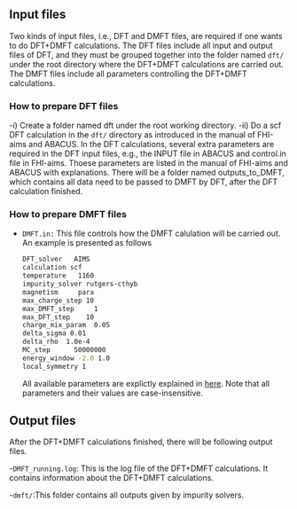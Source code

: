 ## Input files
Two kinds of input files, i.e., DFT and DMFT files, are required if one wants to do DFT+DMFT calculations. The DFT files include all input and output files of DFT, and they must be grouped together into the folder named `dft/` under the root directory where the DFT+DMFT calculations are carried out. The DMFT files include all parameters controlling the DFT+DMFT calculations.

### How to prepare DFT files
  -i) Create a folder named dft under the root working directory. 
  -ii) Do a scf DFT calculation in the `dft/` directory as introduced in the manual of FHI-aims and ABACUS. In the DFT calculations, several extra parameters are required in the DFT input files, e.g., the INPUT file in ABACUS and control.in file in FHI-aims. Thoese parameters are listed in the manual of FHI-aims and ABACUS with explanations. There will be a folder named outputs_to_DMFT, which contains all data need to be passed to DMFT by DFT, after the DFT calculation finished.

### How to prepare DMFT files
  - `DMFT.in:` This file controls how the DMFT calulation will be carried out. An example is presented as follows
    ```bash
    DFT_solver   AIMS
    calculation scf
    temperature   1160
    impurity_solver rutgers-cthyb
    magnetism     para
    max_charge_step 10
    max_DMFT_step     1
    max_DFT_step    10
    charge_mix_param  0.05
    delta_sigma 0.01
    delta_rho  1.0e-4
    MC_step      50000000
    energy_window -2.0 1.0
    local_symmetry 1
    ```
    All available parameters are explictly explained in [here](list_of_parameters.md). Note that all parameters and their values are case-insensitive.


## Output files
After the DFT+DMFT calculations finished, there will be following output files.

  -`DMFT_running.log`: This is the log file of the DFT+DMFT calculations. It contains information about the DFT+DMFT calculations.

  -`dmft/`:This folder contains all outputs given by impurity solvers.

